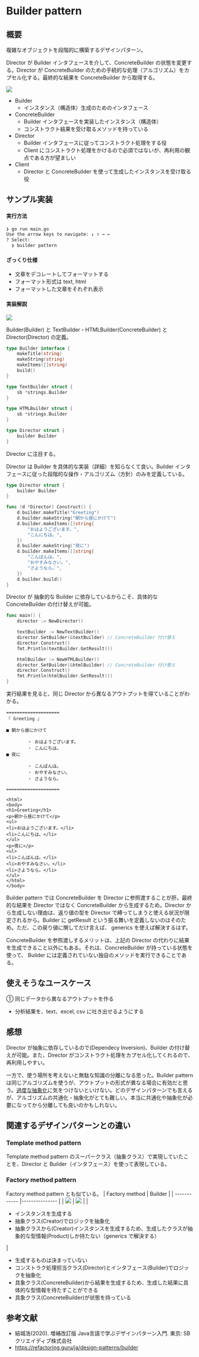 # Builder pattern

## 概要
複雑なオブジェクトを段階的に構築するデザインパターン。

Director が Builder インタフェースを介して、ConcreteBuilder の状態を変更する。Director が ConcreteBuilder のための手続的な処理（アルゴリズム）をカプセル化する。最終的な結果を ConcreteBuilder から取得する。

<img src="https://github.com/mmfiber/design-pattern-go-training/blob/main/src/builder/diagram/abstract.svg" />

* Builder
  * インスタンス（構造体）生成のためのインタフェース
* ConcreteBuilder
  * Builder インタフェースを実装したインスタンス（構造体）
  * コンストラクト結果を受け取るメソッドを持っている
* Director
  * Builder インタフェースに従ってコンストラクト処理をする役
  * Client にコンストラクト処理をかけるので必須ではないが、再利用の観点である方が望ましい
* Client
  * Director と ConcreteBuilder を使って生成したインスタンスを受け取る役

## サンプル実装
#### 実行方法
```sh
❯ go run main.go  
Use the arrow keys to navigate: ↓ ↑ → ← 
? Select: 
  ❯ builder pattern
```

#### ざっくり仕様
* 文章をデコレートしてフォーマットする
* フォーマット形式は text, html
* フォーマットした文章をそれぞれ表示

#### 実装解説

<img src="https://github.com/mmfiber/design-pattern-go-training/blob/main/src/builder/diagram/impl.svg" />

Builder(Builder) と TextBuilder・HTMLBuilder(ConcreteBuilder) と Director(Director) の定義。
```go
type Builder interface {
	makeTitle(string)
	makeString(string)
	makeItems([]string)
	build()
}

type TextBuilder struct {
	sb *strings.Builder
}

type HTMLBuilder struct {
	sb *strings.Builder
}

type Director struct {
	builder Builder
}
```

Director に注目する。

Director は Builder を具体的な実装（詳細）を知らなくて良い。Builder インタフェースに従った段階的な操作・アルゴリズム（方針）のみを定義している。

```go
type Director struct {
	builder Builder
}

func (d *Director) Construct() {
	d.builder.makeTitle("Greeting")
	d.builder.makeString("朝から昼にかけて")
	d.builder.makeItems([]string{
		"おはようございます。",
		"こんにちは。",
	})
	d.builder.makeString("夜に")
	d.builder.makeItems([]string{
		"こんばんは。",
		"おやすみなさい。",
		"さようなら。",
	})
	d.builder.build()
}
```

Director が 抽象的な Builder に依存しているからこそ、具体的な ConcreteBuilder の付け替えが可能。

```go
func main() {
	director := NewDirector()

	textBuilder := NewTextBuilder()
	director.SetBuilder(&textBuilder) // ConcreteBuilder 付け替え
	director.Construct()
	fmt.Println(textBuilder.GetResult())

	htmlBuilder := NewHTMLBuilder()
	director.SetBuilder(&htmlBuilder) // ConcreteBuilder 付け替え
	director.Construct()
	fmt.Println(htmlBuilder.GetResult())
}
```

実行結果を見ると、同じ Director から異なるアウトプットを得ていることがわかる。

```
====================
『 Greeting 』

■ 朝から昼にかけて

        ・ おはようございます。
        ・ こんにちは。
■ 夜に

        ・ こんばんは。
        ・ おやすみなさい。
        ・ さようなら。

====================

<html>
<body>
<h1>Greeting</h1>
<p>朝から昼にかけて</p>
<ul>
<li>おはようございます。</li>
<li>こんにちは。</li>
</ul>
<p>夜に</p>
<ul>
<li>こんばんは。</li>
<li>おやすみなさい。</li>
<li>さようなら。</li>
</ul>
</html>
</body>
```

Builder pattern では ConcreteBuilder を Director に参照渡することが肝。最終的な結果を Director ではなく ConcreteBuilder から生成するため。Director から生成しない理由は、返り値の型を Director で縛ってしまうと使える状況が限定されるから。Builder に getResult という振る舞いを定義しないのはそのため。ただ、この戻り値に関してだけ言えば、 generics を使えば解決するはず。

ConcreteBuilder を参照渡しするメリットは、上記の Director の代わりに結果を生成できること以外にもある。それは、ConcreteBuilder が持っている状態を使って、 Builder には定義されていない独自のメソッドを実行できることである。

## 使えそうなユースケース
① 同じデータから異なるアウトプットを作る
* 分析結果を、text、excel, csv に吐き出せるようにする

## 感想
Director が抽象に依存しているので(Dependecy Inversion)、Builder の付け替えが可能。また、Director がコンストラクト処理をカプセル化してくれるので、再利用しやすい。

一方で、使う場所を考えないと無駄な知識の分離になる思った。Builder pattern は同じアルゴリズムを使うが、アウトプットの形式が異なる場合に有効だと思う。[過度な抽象化](https://www.linkedin.com/advice/0/how-do-you-balance-between-following-dry-principle)に気をつけないといけない。どのデザインパターンでも言えるが、アルゴリズムの共通化・抽象化がとても難しい。本当に共通化や抽象化が必要になってから分離しても良いのかもしれない。

## 関連するデザインパターンとの違い
### Template method pattern
Template method pattern のスーパークラス（抽象クラス）で実現していたことを、Director と Builder（インタフェース）を使って表現している。 

### Factory method pattern
Factory method pattern とも似ている。
| Factory method | Builder | 
| ------------ |--------------- |
| <img src="https://github.com/mmfiber/design-pattern-go-training/blob/main/src/factorymethod/diagram/abstract.svg" /> | <img src="https://github.com/mmfiber/design-pattern-go-training/blob/main/src/builder/diagram/abstract.svg" /> |
| <ul><li>インスタンスを生成する</li><li>抽象クラス(Creator)でロジックを抽象化</li><li>抽象クラスから(Creator)インスタンスを生成するため、生成したクラスが抽象的な型情報(Product)しか持たない（generics で解決する）</li></ul> | <ul><li>生成するものは決まっていない</li><li>コンストラク処理担当クラス(Director)とインタフェース(Builder)でロジックを抽象化</li><li>具象クラス(ConcreteBuilder)から結果を生成するため、生成した結果に具体的な型情報を待たすことができる</li><li>具象クラス(ConcreteBuilder)が状態を持っている</li></ul>

## 参考文献
* 結城浩(2020). 増補改訂版 Java言語で学ぶデザインパターン入門. 東京: SBクリエイディブ株式会社 
* https://refactoring.guru/ja/design-patterns/builder
